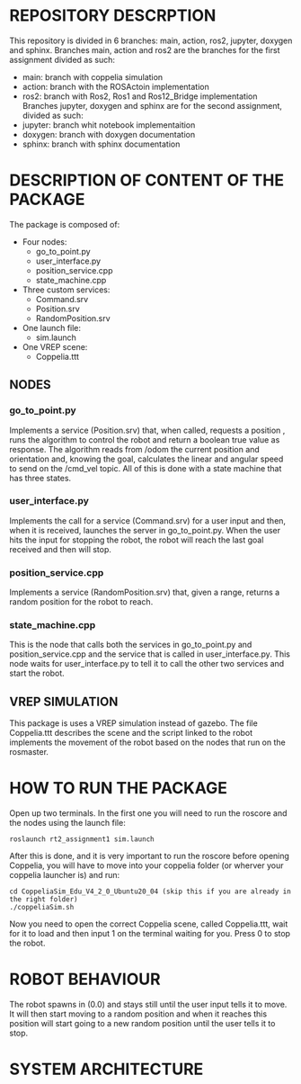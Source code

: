 # REPOSITORY DESCRPTION
 This repository is divided in 6 branches: main, action, ros2, jupyter, doxygen and sphinx.
 Branches main, action and ros2 are the branches for the first assignment divided as such:
 - main: branch with coppelia simulation
 - action: branch with the ROSActoin implementation
 - ros2: branch with Ros2, Ros1 and Ros12_Bridge implementation
 Branches jupyter, doxygen and sphinx are for the second assignment, divided as such:
 - jupyter: branch whit notebook implementaition
 - doxygen: branch with doxygen documentation
 - sphinx: branch with sphinx documentation

# DESCRIPTION OF CONTENT OF THE PACKAGE
The package is composed of:
- Four nodes: 
    - go_to_point.py
    - user_interface.py
    - position_service.cpp
    - state_machine.cpp
- Three custom services:
    - Command.srv
    - Position.srv
    - RandomPosition.srv
- One launch file:
    - sim.launch
- One VREP scene:
    - Coppelia.ttt

## NODES
### go_to_point.py
Implements a service (Position.srv) that, when called, requests a position , runs the algorithm to control the robot and return a boolean true value as response. The algorithm reads from /odom the current position and orientation and, knowing the goal, calculates the linear and angular speed to send on the /cmd_vel topic. All of this is done with a state machine that has three states.
### user_interface.py
Implements the call for a service (Command.srv) for a user input and then, when it is received, launches the server in go_to_point.py. When the user hits the input for stopping the robot, the robot will reach the last goal received and then will stop.
### position_service.cpp
Implements a service (RandomPosition.srv) that, given a range, returns a random position for the robot to reach.
### state_machine.cpp
This is the node that calls both the services in go_to_point.py and position_service.cpp and the service that is called in user_interface.py. This node waits for user_interface.py to tell it to call the other two services and start the robot.

## VREP SIMULATION
This package is uses a  VREP simulation instead of gazebo. The file Coppelia.ttt describes the scene and the script linked to the robot implements the movement of the robot based on the nodes that run on the rosmaster.

# HOW TO RUN THE PACKAGE
Open up two terminals. In the first one you will need to run the roscore and the nodes using the launch file:
```
roslaunch rt2_assignment1 sim.launch
```
After this is done, and it is very important to run the roscore before opening Coppelia, you will have to move into your coppelia folder (or wherver your coppelia launcher is) and run:
```
cd CoppeliaSim_Edu_V4_2_0_Ubuntu20_04 (skip this if you are already in the right folder)
./coppeliaSim.sh
```
Now you need to open the correct Coppelia scene, called Coppelia.ttt, wait for it to load and then input 1 on the terminal waiting for you. 
Press 0 to stop the robot.
# ROBOT BEHAVIOUR
The robot spawns in (0.0) and stays still until the user input tells it to move. It will then start moving to a random position and when it reaches this position will start going to a new random position until the user tells it to stop.
# SYSTEM ARCHITECTURE
